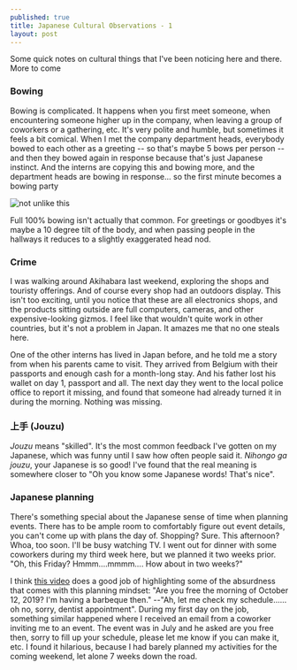 ```yaml
---
published: true
title: Japanese Cultural Observations - 1
layout: post
---
```

Some quick notes on cultural things that I've been noticing here and there. More to come

### Bowing

Bowing is complicated. It happens when you first meet someone, when encountering someone higher up in the company, when leaving a group of coworkers or a gathering, etc. It's very polite and humble, but sometimes it feels a bit comical. When I met the company department heads, everybody bowed to each other as a greeting -- so that's maybe 5 bows per person -- and then they bowed again in response because that's just Japanese instinct. And the interns are copying this and bowing more, and the department heads are bowing in response... so the first minute becomes a bowing party

![not unlike this](https://www.scientificsonline.com/scientificsonline.com/images/3053617_animated.gif)

Full 100% bowing isn't actually that common. For greetings or goodbyes it's maybe a 10 degree tilt of the body, and when passing people in the hallways it reduces to a slightly exaggerated head nod.

### Crime 

I was walking around Akihabara last weekend, exploring the shops and touristy offerings. And of course every shop had an outdoors display. This isn't too exciting, until you notice that these are all electronics shops, and the products sitting outside are full computers, cameras, and other expensive-looking gizmos. I feel like that wouldn't quite work in other countries, but it's not a problem in Japan. It amazes me that no one steals here. 

One of the other interns has lived in Japan before, and he told me a story from when his parents came to visit. They arrived from Belgium with their passports and enough cash for a month-long stay. And his father lost his wallet on day 1, passport and all. The next day they went to the local police office to report it missing, and found that someone had already turned it in during the morning. Nothing was missing.

### 上手 (Jouzu)

_Jouzu_ means "skilled". It's the most common feedback I've gotten on my Japanese, which was funny until I saw how often people said it. _Nihongo ga jouzu_, your Japanese is so good! I've found that the real meaning is somewhere closer to "Oh you know some Japanese words! That's nice". 

### Japanese planning 

There's something special about the Japanese sense of time when planning events. There has to be ample room to comfortably figure out event details, you can't come up with plans the day of. Shopping? Sure. This afternoon? Whoa, too soon. I'll be busy watching TV. I went out for dinner with some coworkers during my third week here, but we planned it two weeks prior. "Oh, this Friday? Hmmm....mmmm.... How about in two weeks?"

I think [this video](https://www.youtube.com/watch?v=DVhQUuM1300) does a good job of highlighting some of the absurdness that comes with this planning mindset: "Are you free the morning of October 12, 2019? I'm having a barbeque then." --"Ah, let me check my schedule...... oh no, sorry, dentist appointment". During my first day on the job, something similar happened where I received an email from a coworker inviting me to an event. The event was in July and he asked are you free then, sorry to fill up your schedule, please let me know if you can make it, etc. I found it hilarious, because I had barely planned my activities for the coming weekend, let alone 7 weeks down the road.